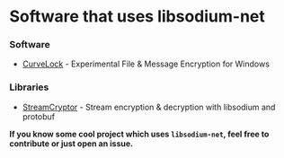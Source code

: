 # Software that uses libsodium-net

### Software

* [CurveLock](https://github.com/adamcaudill/CurveLock) - Experimental File & Message Encryption for Windows

### Libraries

* [StreamCryptor](https://github.com/bitbeans/StreamCryptor) - Stream encryption & decryption with libsodium and protobuf


**If you know some cool project which uses `libsodium-net`, feel free to contribute or just open an issue.**
